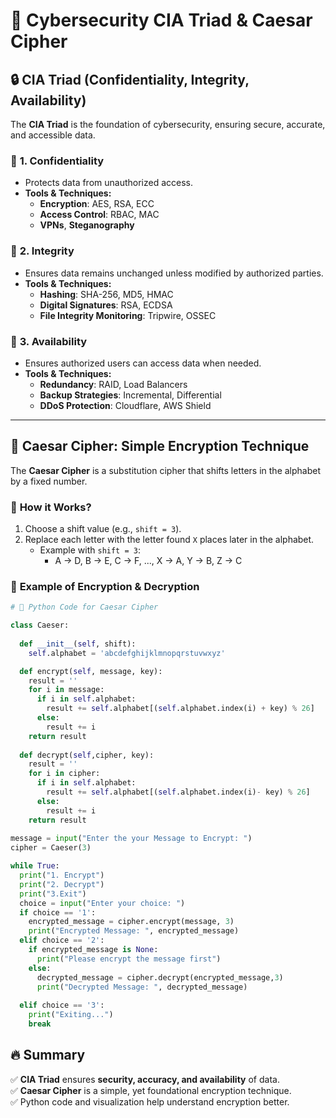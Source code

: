 # 🚀 Cybersecurity CIA Triad & Caesar Cipher

## 🔒 CIA Triad (Confidentiality, Integrity, Availability)
The **CIA Triad** is the foundation of cybersecurity, ensuring secure, accurate, and accessible data.

### 🔹 **1. Confidentiality**
   - Protects data from unauthorized access.
   - **Tools & Techniques:**
     - **Encryption**: AES, RSA, ECC
     - **Access Control**: RBAC, MAC
     - **VPNs**, **Steganography**

### 🔹 **2. Integrity**
   - Ensures data remains unchanged unless modified by authorized parties.
   - **Tools & Techniques:**
     - **Hashing**: SHA-256, MD5, HMAC
     - **Digital Signatures**: RSA, ECDSA
     - **File Integrity Monitoring**: Tripwire, OSSEC

### 🔹 **3. Availability**
   - Ensures authorized users can access data when needed.
   - **Tools & Techniques:**
     - **Redundancy**: RAID, Load Balancers
     - **Backup Strategies**: Incremental, Differential
     - **DDoS Protection**: Cloudflare, AWS Shield

---

## 🔑 Caesar Cipher: Simple Encryption Technique
The **Caesar Cipher** is a substitution cipher that shifts letters in the alphabet by a fixed number.

### 📌 **How it Works?**
1. Choose a shift value (e.g., `shift = 3`).
2. Replace each letter with the letter found `X` places later in the alphabet.
   - Example with `shift = 3`:
     - A → D, B → E, C → F, ..., X → A, Y → B, Z → C

### 📌 **Example of Encryption & Decryption**
```python
# 📝 Python Code for Caesar Cipher

class Caeser:
  
  def __init__(self, shift):
    self.alphabet = 'abcdefghijklmnopqrstuvwxyz'

  def encrypt(self, message, key):
    result = ''
    for i in message:
      if i in self.alphabet:
        result += self.alphabet[(self.alphabet.index(i) + key) % 26]
      else:
        result += i
    return result
  
  def decrypt(self,cipher, key):
    result = ''
    for i in cipher:
      if i in self.alphabet:
        result += self.alphabet[(self.alphabet.index(i)- key) % 26] 
      else:
        result += i
    return result  
  
message = input("Enter the your Message to Encrypt: ")
cipher = Caeser(3)

while True:
  print("1. Encrypt")
  print("2. Decrypt")
  print("3.Exit")
  choice = input("Enter your choice: ")
  if choice == '1':
    encrypted_message = cipher.encrypt(message, 3)
    print("Encrypted Message: ", encrypted_message)
  elif choice == '2':
    if encrypted_message is None:
      print("Please encrypt the message first")
    else:
      decrypted_message = cipher.decrypt(encrypted_message,3)
      print("Decrypted Message: ", decrypted_message)
      
  elif choice == '3':
    print("Exiting...")
    break 
```

## 🔥 Summary
✅ **CIA Triad** ensures **security, accuracy, and availability** of data.<br>
✅ **Caesar Cipher** is a simple, yet foundational encryption technique.<br>
✅ Python code and visualization help understand encryption better.<br>

